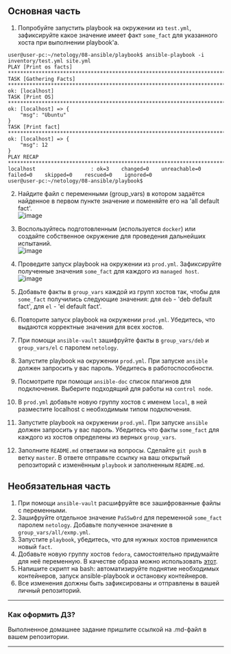## Основная часть
1. Попробуйте запустить playbook на окружении из `test.yml`, зафиксируйте какое значение имеет факт `some_fact` для указанного хоста при выполнении playbook'a.
~~~
user@user-pc:~/netology/08-ansible/playbook$ ansible-playbook -i inventory/test.yml site.yml
PLAY [Print os facts] *******************************************************************************************************************************************************************************
TASK [Gathering Facts] ******************************************************************************************************************************************************************************
ok: [localhost]
TASK [Print OS] *************************************************************************************************************************************************************************************
ok: [localhost] => {
    "msg": "Ubuntu"
}
TASK [Print fact] ***********************************************************************************************************************************************************************************
ok: [localhost] => {
    "msg": 12
}
PLAY RECAP ******************************************************************************************************************************************************************************************
localhost                  : ok=3    changed=0    unreachable=0    failed=0    skipped=0    rescued=0    ignored=0   
user@user-pc:~/netology/08-ansible/playbook$ 
~~~
2. Найдите файл с переменными (group_vars) в котором задаётся найденное в первом пункте значение и поменяйте его на 'all default fact'.  
![image](https://user-images.githubusercontent.com/22905019/172149252-2ba2fdb6-1b42-42f6-aeb3-4ef98eb98c4a.png)  
3. Воспользуйтесь подготовленным (используется `docker`) или создайте собственное окружение для проведения дальнейших испытаний.  
![image](https://user-images.githubusercontent.com/22905019/172156168-541d8a55-116c-4921-acc6-262d1a9b6280.png)  
4. Проведите запуск playbook на окружении из `prod.yml`. Зафиксируйте полученные значения `some_fact` для каждого из `managed host`.  
![image](https://user-images.githubusercontent.com/22905019/172156375-c4b3be6b-d5e2-4bbf-b709-ece5d9facc0d.png)

6. Добавьте факты в `group_vars` каждой из групп хостов так, чтобы для `some_fact` получились следующие значения: для `deb` - 'deb default fact', для `el` - 'el default fact'.
7.  Повторите запуск playbook на окружении `prod.yml`. Убедитесь, что выдаются корректные значения для всех хостов.
8. При помощи `ansible-vault` зашифруйте факты в `group_vars/deb` и `group_vars/el` с паролем `netology`.
9. Запустите playbook на окружении `prod.yml`. При запуске `ansible` должен запросить у вас пароль. Убедитесь в работоспособности.
10. Посмотрите при помощи `ansible-doc` список плагинов для подключения. Выберите подходящий для работы на `control node`.
11. В `prod.yml` добавьте новую группу хостов с именем  `local`, в ней разместите localhost с необходимым типом подключения.
12. Запустите playbook на окружении `prod.yml`. При запуске `ansible` должен запросить у вас пароль. Убедитесь что факты `some_fact` для каждого из хостов определены из верных `group_vars`.
13. Заполните `README.md` ответами на вопросы. Сделайте `git push` в ветку `master`. В ответе отправьте ссылку на ваш открытый репозиторий с изменённым `playbook` и заполненным `README.md`.

## Необязательная часть

1. При помощи `ansible-vault` расшифруйте все зашифрованные файлы с переменными.
2. Зашифруйте отдельное значение `PaSSw0rd` для переменной `some_fact` паролем `netology`. Добавьте полученное значение в `group_vars/all/exmp.yml`.
3. Запустите `playbook`, убедитесь, что для нужных хостов применился новый `fact`.
4. Добавьте новую группу хостов `fedora`, самостоятельно придумайте для неё переменную. В качестве образа можно использовать [этот](https://hub.docker.com/r/pycontribs/fedora).
5. Напишите скрипт на bash: автоматизируйте поднятие необходимых контейнеров, запуск ansible-playbook и остановку контейнеров.
6. Все изменения должны быть зафиксированы и отправлены в вашей личный репозиторий.

---

### Как оформить ДЗ?

Выполненное домашнее задание пришлите ссылкой на .md-файл в вашем репозитории.

---
